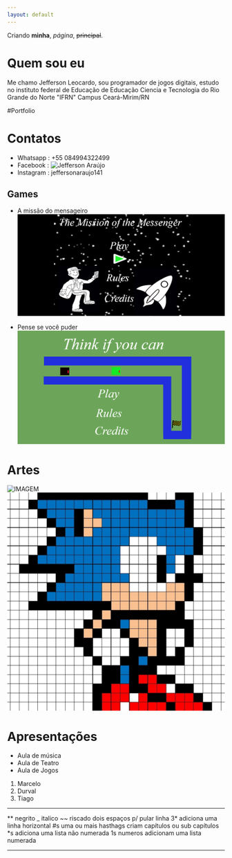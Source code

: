 ```yaml
---
layout: default
---
```


Criando **minha**, _página_, ~~principal~~.

# Quem sou eu

Me chamo Jefferson Leocardo, sou programador de jogos digitais, estudo no instituto federal de Educação de Educação Ciencia e Tecnologia do Rio Grande do Norte "IFRN" Campus Ceará-Mirim/RN

#Portfolio

# Contatos

* Whatsapp : +55 084994322499
* Facebook : ![Jefferson Araújo](https://www.facebook.com/people/Jefferson-Araujo/100005695811266)
* Instagram : jeffersonaraujo141

## Games
* A missão do mensageiro
[![](Jogo2.png)](https://jefferson141.github.io/A%20miss%C3%A3o%20do%20Mensageiro/)

* Pense se você puder
[![](Jogo1.png)](https://jefferson141.github.io/Pense%20se%20voc%C3%AA%20puder/)



# Artes

![IMAGEM](http://4.bp.blogspot.com/-97VP7e8NGkU/URkrLUZI57I/AAAAAAAAEQY/-cNg114yN1k/s1600/hulk_pixelart3_grid.png)
![](Sonic.png)

# Apresentações
* Aula de música
* Aula de Teatro
* Aula de Jogos

1. Marcelo
2. Durval
3. Tiago


* * *

** negrito
_ italico
~~ riscado
  dois espaços p/ pular linha
3* adiciona uma linha horizontal
#s uma ou mais hasthags criam capítulos ou sub capítulos
*s adiciona uma lista não numerada
1s numeros adicionam uma lista numerada

* * *




